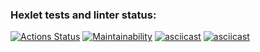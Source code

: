 ### Hexlet tests and linter status:
[![Actions Status](https://github.com/kirillzheltov/frontend-project-44/workflows/hexlet-check/badge.svg)](https://github.com/kirillzheltov/frontend-project-44/actions)
[![Maintainability](https://api.codeclimate.com/v1/badges/eb45cd2236d68f83dfbc/maintainability)](https://codeclimate.com/github/kirillzheltov/frontend-project-44/maintainability)
[![asciicast](https://asciinema.org/a/1GEpPwi1vWawq5rt9tActynLv.svg)](https://asciinema.org/a/1GEpPwi1vWawq5rt9tActynLv)
[![asciicast](https://asciinema.org/a/raX2udxKs6psE0XlLkcTLhXj5.svg)](https://asciinema.org/a/raX2udxKs6psE0XlLkcTLhXj5)